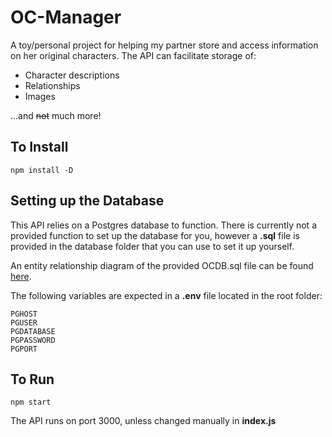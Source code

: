 # OC-Manager

A toy/personal project for helping my partner store and access information on her original characters. The API can facilitate storage of:

- Character descriptions
- Relationships
- Images

...and ~~not~~ much more!

## To Install

`npm install -D`

## Setting up the Database

This API relies on a Postgres database to function. There is currently not a provided function to set up the database for you, however a **.sql** file is provided in the database folder that you can use to set it up yourself.

An entity relationship diagram of the provided OCDB.sql file can be found [here](https://ibb.co/z58NQkr).

The following variables are expected in a **.env** file located in the root folder:

```
PGHOST
PGUSER
PGDATABASE
PGPASSWORD
PGPORT
```

## To Run

`npm start`

The API runs on port 3000, unless changed manually in **index.js**
